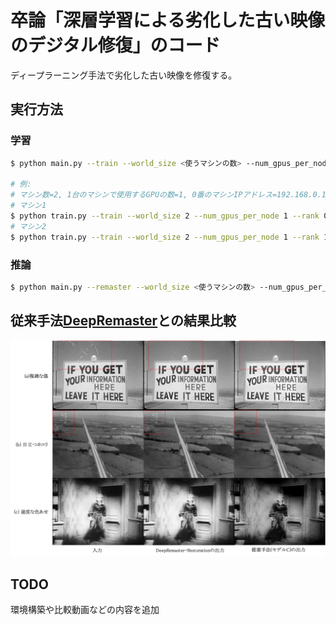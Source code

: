 # 卒論「深層学習による劣化した古い映像のデジタル修復」のコード

ディープラーニング手法で劣化した古い映像を修復する。

## 実行方法

### 学習

```bash
$ python main.py --train --world_size <使うマシンの数> --num_gpus_per_node <1台のマシンで使用するGPUの数> --rank <番号(0から始まる)> --dist_url tcp://<0番のマシンのIPアドレス>:<空いているポート> --batch_size　<1つGPU上のバッチサイズ> --checkpoint_path <モデル保存のパス> --data_root <学習データのルートパス> --sequence_length <連続フレーム数>

# 例: 
# マシン数=2, 1台のマシンで使用するGPUの数=1, 0番のマシンIPアドレス=192.168.0.11の場合
# マシン1
$ python train.py --train --world_size 2 --num_gpus_per_node 1 --rank 0 --dist_url tcp://192.168.0.11:31478 --batch_size 1 --checkpoint_path checkpoints/checkpoint_latest.tar --data_root /path/to/videos/ --sequence_length 10
# マシン2
$ python train.py --train --world_size 2 --num_gpus_per_node 1 --rank 1 --dist_url tcp://192.168.0.11:31478 --batch_size 1 --checkpoint_path checkpoints/checkpoint_latest.tar --data_root /path/to/videos/ --sequence_length 10
```

### 推論

```bash
$ python main.py --remaster --world_size <使うマシンの数> --num_gpus_per_node <1台のマシンで使用するGPUの数> --rank <番号(0から始まる)> --dist_url tcp://<0番のマシンのIPアドレス>:<空いているポート> --batch_size　<1つGPU上のバッチサイズ> --checkpoint_path <モデル保存のパス> --data_root <入力データのルートパス> --output_dir <出力フォルダのパス>　--sequence_length <連続フレーム数>
```

## 従来手法[DeepRemaster](https://github.com/satoshiiizuka/siggraphasia2019_remastering)との結果比較

![Compare](./assets/comp.jpg)

## TODO

環境構築や比較動画などの内容を追加
